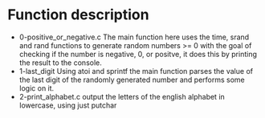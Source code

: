 # Function description
- 0-positive_or_negative.c
  The main function here uses the time, srand and rand functions to generate
  random numbers >= 0 with the goal of checking if the number is negative, 0, or
  positve, it does this by printing the result to the console.
- 1-last_digit
  Using atoi and sprintf the main function parses the value of the last digit of
  the randomly generated number and performs some logic on it.
- 2-print_alphabet.c
  output the letters of the english alphabet in lowercase, using just putchar